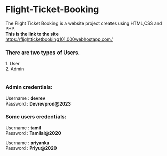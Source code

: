 # Flight-Ticket-Booking
The Flight Ticket Booking is a website project creates using HTML,CSS and PHP.<br>
<b>This is the link to the site</b> https://flightticketbooking101.000webhostapp.com/

<h3>There are two types of Users.</h3>
   1. User<br>
   2. Admin<br>
<br>
<h3>Admin credentials:</h3>

Username : <b>devrev</b> <br>
Password : <b>Devrevprod@2023</b>


<h3>Some users credentials:</h3>

Username : <b>tamil</b> <br>
Password : <b>Tamilai@2020</b> <br>

Username : <b>priyanka</b><br>
Password : <b>Priyu@2020</b>


